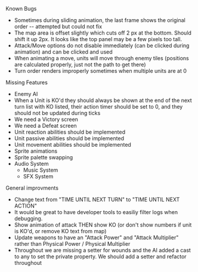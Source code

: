 Known Bugs

- Sometimes during sliding animation, the last frame shows the original order -- attempted but could not fix
- The map area is offset slightly which cuts off 2 px at the bottom. Should shift it up 2px. It looks like the top panel may be a few pixels too tall.
- Attack/Move options do not disable immediately (can be clicked during animation) and can be clicked and used
- When animating a move, units will move through enemy tiles (positions are calculated properly, just not the path to get there)
- Turn order renders improperly sometimes when multiple units are at 0

Missing Features
 - Enemy AI
 - When a Unit is KO'd they should always be shown at the end of the next turn list with KO listed, their action timer should be set to 0, and they should not be updated during ticks
 - We need a Victory screen
 - We need a Defeat screen
 - Unit reaction abilities should be implemented
 - Unit passive abilities should be implemented
 - Unit movement abilities should be implemented
 - Sprite animations
 - Sprite palette swapping
 - Audio System
    - Music System
    - SFX System

General improvments
 - Change text from "TIME UNTIL NEXT TURN" to "TIME UNTIL NEXT ACTION"
 - It would be great to have developer tools to easiliy filter logs when debugging.
 - Show animation of attack THEN show KO (or don't show numbers if unit is KO'd, or remove KO text from map)
 - Update weapons to have an "Attack Power" and "Attack Multiplier" rather than Physical Power / Physical Multiplier
 - Throughout we are missing a setter for wounds and the AI added a cast to any to set the private property. We should add a setter and refactor throughout
 
 